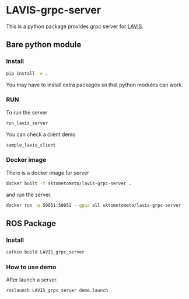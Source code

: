# LAVIS-grpc-server

This is a python package provides grpc server for [LAVIS](https://github.com/salesforce/LAVIS).

## Bare python module

### Install

```bash
pip install -e .
```

You may have to install extra packages so that python modules can work.

### RUN

To run the server

```bash
run_lavis_server
```

You can check a client demo

```bash
sample_lavis_client
```

### Docker image

There is a docker image for server

```bash
docker built -t sktometometo/lavis-grpc-server .
```

and run the server.

```bash
docker run -p 50051:50051 --gpus all sktometometo/lavis-grpc-server
```

## ROS Package

### Install

```bash
catkin build LAVIS_grpc_server
```

### How to use demo

After launch a server.

```bash
roslaunch LAVIS_grpc_server demo.launch
```
